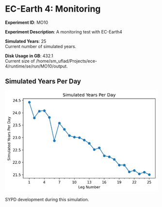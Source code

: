 # EC-Earth 4: Monitoring


**Experiment ID**: MO10<br>


**Experiment Description**: A monitoring test with EC-Earth4<br>


**Simulated Years**: 25<br>
Current number of simulated years. 



**Disk Usage in GB**: 432.1<br>
Current size of /home/sm_uflad/Projects/ece-4/runtime/se/run/MO10/output. 




## Simulated Years Per Day

![](./sypd_timeseries.png "Simulated Years per Day")

SYPD development during this simulation.




